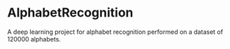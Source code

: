 # AlphabetRecognition
A deep learning project for alphabet recognition performed on a dataset of 120000 alphabets.
